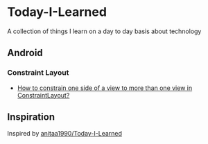 # Today-I-Learned
A collection of things I learn on a day to day basis about technology

## Android

### Constraint Layout
- [How to constrain one side of a view to more than one view in ConstraintLayout?](android/constraint-layout/barriers.md)


## Inspiration
Inspired by [anitaa1990/Today-I-Learned](https://github.com/anitaa1990/Today-I-Learned)

